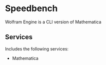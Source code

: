Speedbench
==========
Wolfram Engine is a CLI version of Mathematica

Services
--------
Includes the following services:
- Mathematica
